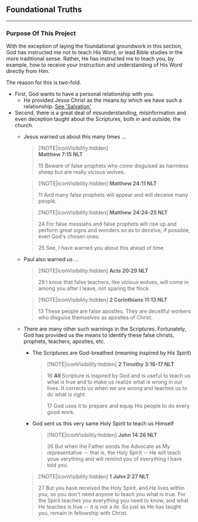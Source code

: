 ## Foundational Truths  
___

### Purpose Of This Project

With the exception of laying the foundational groundwork in this section, God has instructed me not to teach His Word, or lead Bible studies in the more traditional sense. Rather, He has instructed me to teach you, by example, how to receive your instruction and understanding of His Word directly from Him.

The reason for this is two-fold.  

* First, God wants to have a personal relationship with you.
    *  He provided Jesus Christ as the means by which we have such a relationship. [See 'Salvation'](/Foundations/Salvation)
* Second, there is a great deal of misunderstanding, misinformation and even deception taught about the Scriptures, both in and outside, the church.
    *  Jesus warned us about this many times ...
        > [!NOTE|iconVisibility:hidden]  
        > **Matthew 7:15 NLT**
        >
        > 15 Beware of false prophets who come disguised as harmless sheep but are really vicious wolves.

        > [!NOTE|iconVisibility:hidden]
        > **Matthew 24:11 NLT**
        >
        > 11 And many false prophets will appear and will deceive many people.

        > [!NOTE|iconVisibility:hidden]
        > **Matthew 24:24-25 NLT**
        > 
        > 24 For false messiahs and false prophets will rise up and perform great signs and wonders so as to deceive, if possible, even God's chosen ones.
        > 
        > 25 See, I have warned you about this ahead of time.

    * Paul also warned us ...
        > [!NOTE|iconVisibility:hidden]
        > **Acts 20:29 NLT**
        >
        > 29 I know that false teachers, like vicious wolves, will come in among you after I leave, not sparing the flock.

        > [!NOTE|iconVisibility:hidden]
        > **2 Corinthians 11:13 NLT**
        > 
        > 13 These people are false apostles.  They are deceitful workers who disguise themselves as apostles of Christ.

    * There are many other such warnings in the Scriptures.  Fortunately, God has provided us the means to identify these false christs, prophets, teachers, apostles, etc.  

        *   The Scriptures are God-breathed (meaning inspired by His Spirit)
            > [!NOTE|iconVisibility:hidden]
            > **2 Timothy 3:16-17 NLT**
            > 
            > 16 **All** Scripture is inspired by God and is useful to teach us what is true and to make us realize what is wrong in our lives.  It corrects us when we are wrong and teaches us to do what is right.
            > 
            > 17 God uses it to prepare and equip His people to do every good work.
        * God sent us this very same Holy Spirit to teach us Himself
            > [!NOTE|iconVisibility:hidden]
            > **John 14:26 NLT**
            > 
            > 26 But when the Father sends the Advocate as My representative -- that is, the Holy Spirit -- He will teach youe verything and will remind you of everything I have told you.

        > [!NOTE|iconVisibility:hidden] 
        > **1 John 2:27 NLT**
        > 
        > 27 But you have received the Holy Spirit, and He lives within you, so you don't need anyone to teach you what is true.  For the Spirit teaches you everything you need to know, and what He teaches is true -- it is not a lie.  So just as He has taught you, remain in fellowship with Christ.


